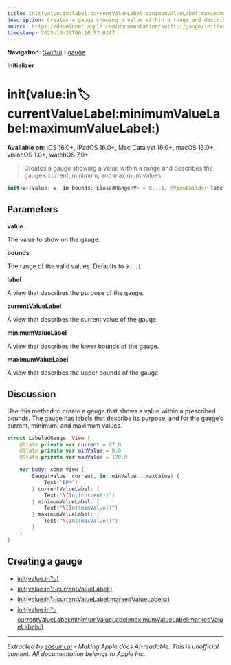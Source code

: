 ```yaml
---
title: init(value:in:label:currentValueLabel:minimumValueLabel:maximumValueLabel:)
description: Creates a gauge showing a value within a range and describes the gauge’s current, minimum, and maximum values.
source: https://developer.apple.com/documentation/swiftui/gauge/init(value:in:label:currentvaluelabel:minimumvaluelabel:maximumvaluelabel:)
timestamp: 2025-10-29T00:10:57.014Z
---
```


**Navigation:** [Swiftui](/documentation/swiftui) › [gauge](/documentation/swiftui/gauge)

**Initializer**

# init(value:in:label:currentValueLabel:minimumValueLabel:maximumValueLabel:)

**Available on:** iOS 16.0+, iPadOS 16.0+, Mac Catalyst 16.0+, macOS 13.0+, visionOS 1.0+, watchOS 7.0+

> Creates a gauge showing a value within a range and describes the gauge’s current, minimum, and maximum values.

```swift
init<V>(value: V, in bounds: ClosedRange<V> = 0...1, @ViewBuilder label: () -> Label, @ViewBuilder currentValueLabel: () -> CurrentValueLabel, @ViewBuilder minimumValueLabel: () -> BoundsLabel, @ViewBuilder maximumValueLabel: () -> BoundsLabel) where MarkedValueLabels == EmptyView, V : BinaryFloatingPoint
```

## Parameters

**value**

The value to show on the gauge.



**bounds**

The range of the valid values. Defaults to `0...1`.



**label**

A view that describes the purpose of the gauge.



**currentValueLabel**

A view that describes the current value of the gauge.



**minimumValueLabel**

A view that describes the lower bounds of the gauge.



**maximumValueLabel**

A view that describes the upper bounds of the gauge.



## Discussion

Use this method to create a gauge that shows a value within a prescribed bounds. The gauge has labels that describe its purpose, and for the gauge’s current, minimum, and maximum values.

```swift
struct LabeledGauge: View {
    @State private var current = 67.0
    @State private var minValue = 0.0
    @State private var maxValue = 170.0

    var body: some View {
        Gauge(value: current, in: minValue...maxValue) {
            Text("BPM")
        } currentValueLabel: {
            Text("\(Int(current))")
        } minimumValueLabel: {
            Text("\(Int(minValue))")
        } maximumValueLabel: {
            Text("\(Int(maxValue))")
        }
    }
}
```



## Creating a gauge

- [init(value:in:label:)](/documentation/swiftui/gauge/init(value:in:label:))
- [init(value:in:label:currentValueLabel:)](/documentation/swiftui/gauge/init(value:in:label:currentvaluelabel:))
- [init(value:in:label:currentValueLabel:markedValueLabels:)](/documentation/swiftui/gauge/init(value:in:label:currentvaluelabel:markedvaluelabels:))
- [init(value:in:label:currentValueLabel:minimumValueLabel:maximumValueLabel:markedValueLabels:)](/documentation/swiftui/gauge/init(value:in:label:currentvaluelabel:minimumvaluelabel:maximumvaluelabel:markedvaluelabels:))

---

*Extracted by [sosumi.ai](https://sosumi.ai) - Making Apple docs AI-readable.*
*This is unofficial content. All documentation belongs to Apple Inc.*
